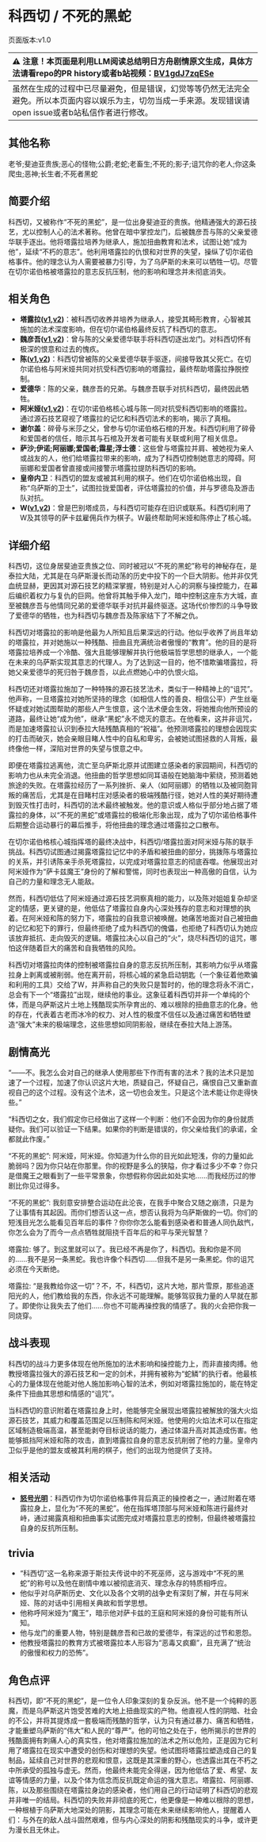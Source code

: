 # 科西切 / 不死的黑蛇
页面版本:v1.0
 

| :warning: 注意！本页面是利用LLM阅读总结明日方舟剧情原文生成，具体方法请看repo的PR history或者b站视频：[BV1gdJ7zqESe](https://www.bilibili.com/video/BV1gdJ7zqESe/)         |
|:----------------------------|
| 虽然在生成的过程中已尽量避免，但是错误，幻觉等等仍然无法完全避免。所以本页面内容以娱乐为主，切勿当成一手来源。发现错误请open issue或者b站私信作者进行修改。|



## 其他名称
老爷;斐迪亚贵族;恶心的怪物;公爵;老蛇;老畜生;不死的;影子;诅咒你的老人;你这条爬虫;恶神;长生者;不死者黑蛇
## 简要介绍
科西切，又被称作“不死的黑蛇”，是一位出身斐迪亚的贵族。他精通强大的源石技艺，尤以控制人心的法术著称。他曾在暗中掌控龙门，后被魏彦吾与陈的父亲爱德华联手逐出。他将塔露拉培养为继承人，施加扭曲教育和法术，试图让她“成为他”，延续“不朽的意志”。他利用塔露拉的仇恨和对世界的失望，操纵了切尔诺伯格事件。他的理念认为人需要被暴力引导，为了乌萨斯的未来可以牺牲一切。尽管在切尔诺伯格被塔露拉的意志反抗压制，他的影响和理念并未彻底消失。
## 相关角色
-   **塔露拉([v1](extended_char_386da9.md),[v2](../char_v3/extended_char_ta_lu_la.md))**：被科西切收养并培养为继承人，接受其畸形教育，心智被其施加的法术深度影响，但在切尔诺伯格最终反抗了科西切的意志。
-   **魏彦吾([v1](extended_char_wei_yan_wu.md),[v2](../char_v3/extended_char_wei_yan_wu.md))**：曾与陈的父亲爱德华联手将科西切逐出龙门。对科西切怀有极深的恨意和过去的愧疚。
-   **陈([v1](char_010_chen.md),[v2](../char_v3/char_010_chen.md))**：科西切曾被陈的父亲爱德华联手驱逐，间接导致其父死亡。在切尔诺伯格与阿米娅共同对抗受科西切影响的塔露拉，最终帮助塔露拉挣脱控制。
-   **爱德华**：陈的父亲，魏彦吾的兄弟。与魏彦吾联手对抗科西切，最终因此牺牲。
-   **阿米娅([v1](char_002_amiya.md),[v2](../char_v3/char_002_amiya.md))**：在切尔诺伯格核心城与陈一同对抗受科西切影响的塔露拉。通过源石技艺窥视了塔露拉的记忆和科西切法术的影响，揭示了真相。
-   **谢尔盖**：碎骨与米莎之父，曾参与切尔诺伯格石棺的开发。科西切利用了碎骨和爱国者的信任，暗示其与石棺及开发者可能有关联或利用了相关信息。
-   **萨沙;伊诺;阿丽娜;爱国者;霜星;浮士德**：这些曾与塔露拉并肩、被她视为亲人或战友的人，他们给塔露拉带来的影响，成为了科西切控制她意志的障碍。阿丽娜和爱国者曾直接或间接警示塔露拉提防科西切的影响。
-   **皇帝内卫**：科西切的盟友或被其利用的棋子。他们在切尔诺伯格出现，自称“乌萨斯的卫士”，试图拉拢爱国者，评估塔露拉的价值，并与罗德岛及游击队对抗。
-   **W([v1](char_113_cqbw.md),[v2](../char_v3/char_113_cqbw.md))**：曾是巴别塔成员，与科西切可能存在旧识或联系。科西切利用了W及其领导的萨卡兹雇佣兵作为棋子。W最终帮助阿米娅和陈停止了核心城。
## 详细介绍
科西切，这位身居斐迪亚贵族之位、同时被冠以“不死的黑蛇”称号的神秘存在，是泰拉大陆，尤其是在乌萨斯漫长而动荡的历史中投下的一个巨大阴影。他并非仅凭血统显赫，更因其对源石技艺的精深掌握，特别是对人心的洞察与操控能力，在幕后编织着权力与复仇的巨网。他曾将其触手伸入龙门，暗中控制这座东方大城，直至被魏彦吾与他情同兄弟的爱德华联手对抗并最终驱逐。这场代价惨烈的斗争导致了爱德华的牺牲，也为科西切与魏彦吾及陈家结下了不解之仇。

科西切对塔露拉的影响是他最为人所知且后果深远的行动。他似乎收养了尚且年幼的塔露拉，并对她施以一种残酷、扭曲且充满统治者傲慢的“教育”。他的目的是将塔露拉培养成一个冷酷、强大且能够理解并执行他极端哲学思想的继承人，一个能在未来的乌萨斯实现其意志的代理人。为了达到这一目的，他不惜欺骗塔露拉，将她父亲爱德华的死归咎于魏彦吾，以此点燃她心中的仇恨火焰。

科西切还对塔露拉施加了一种特殊的源石技艺法术，类似于一种精神上的“诅咒”。他声称，一旦塔露拉对她所坚持的理念（如相信人性的善良、相信公平）产生丝毫怀疑或对她试图帮助的那些人产生恨意，这个法术便会生效，将她推向他所预设的道路，最终让她“成为他”，继承“黑蛇”永不熄灭的意志。在他看来，这并非诅咒，而是加速塔露拉认识到泰拉大陆残酷真相的“祝福”。他预测塔露拉的理想会因现实的打击而破灭，她会亲眼目睹人性中的自私和卑劣，会被她试图拯救的人背叛，最终像他一样，深陷对世界的失望与恨意之中。

即便在塔露拉逃离他，流亡至乌萨斯北原并试图建立感染者的家园期间，科西切的影响力也从未完全消退。他扭曲的哲学思想如同耳语般在她脑海中萦绕，预测着她旅途的失败。在塔露拉经历了一系列挫折、亲人（如阿丽娜）的牺牲以及被同胞背叛的痛苦后，尤其是在目睹村庄对感染者的极端残酷行径，她对人性的美好期待遭到毁灭性打击时，科西切的法术最终被触发。他的意识或人格似乎部分地占据了塔露拉的身体，以“不死的黑蛇”或塔露拉的极端化形象出现，成为了切尔诺伯格事件后期整合运动暴行的幕后推手，将他扭曲的理念通过塔露拉之口散布。

在切尔诺伯格核心城指挥塔的最终决战中，科西切/塔露拉面对阿米娅与陈的联手挑战。科西切试图通过揭露塔露拉记忆中的矛盾和被扭曲的部分，挑拨陈与塔露拉的关系，并引诱陈亲手杀死塔露拉，以完成对塔露拉意志的彻底吞噬。他展现出对阿米娅作为“萨卡兹魔王”身份的了解和警惕，同时也表现出一种高傲的自信，认为自己的力量和理念无人能敌。

然而，科西切低估了阿米娅通过源石技艺洞察真相的能力，以及陈对姐姐复杂却坚定的情感，更关键的是，他低估了塔露拉自身内心深处残存的意志和对理想的执着。在阿米娅和陈的努力下，塔露拉的自我意识被唤醒。她痛苦地面对自己被扭曲的记忆和犯下的罪行，但最终拒绝了成为科西切的傀儡，也拒绝了科西切认为她应该放弃抵抗、走向毁灭的逻辑。塔露拉决心以自己的“火”，烧尽科西切的诅咒，哪怕这伴随着巨大的痛苦和自我牺牲的风险。

科西切对塔露拉肉体的控制被塔露拉自身的意志反抗所压制，其影响力似乎从塔露拉身上剥离或被削弱。他在离开前，将核心城的紧急启动钥匙（一个象征着他欺骗和利用的工具）交给了W，并声称自己的失败只是暂时的，他的理念将永不消亡，总会有下一个“塔露拉”出现，继续他的事业。这象征着科西切并非一个单纯的个体，而是乌萨斯这片土地上残酷现实所孕育出的、难以根除的扭曲意志的化身。他的存在，代表着古老而冰冷的权力、对人性的极度不信任以及通过痛苦和牺牲塑造“强大”未来的极端理念，这些思想如同阴影般，继续在泰拉大陆上游荡。
## 剧情高光
“——不。我怎么会对自己的继承人使用那些下作而有害的法术？我的法术只是加速了一个过程，加速了你认识这片大地，质疑自己，怀疑自己，痛恨自己又重新直视自己的这个过程。没有这个法术，这一切也会发生。只是这个法术能让你走得快些。”

“科西切之女，我们假定你已经做出了这样一个判断：他们不会因为你的身份就质疑你。我们可以验证一下结果。如果你的判断是错误的，你父亲给我们的承诺，全都就此作废。”

“不死的黑蛇”: 阿米娅，阿米娅。你知道为什么你的目光如此短浅，你的力量如此脆弱吗？因为你只站在你那里。你的视野是多么的狭隘，你才看过多少不幸？你只是借魔王之眼看到了一些平常景象，你想假称你因此如处实地......而我经历过的惨剧比你见过得多。

“不死的黑蛇”: 我刻意安排整合运动在此沦丧，在我手中聚合又随之崩溃，只是为了让事情有其起因。而你们想否认这一点，想否认我将为乌萨斯做的一切。你们的短浅目光怎么能看见百年后的事件？你你你怎么能看到感染者和普通人同仇敌忾，你怎么会为了而今一点点牺牲就阻挠千百年后的和平与荣光智慧？

塔露拉: 够了。到这里就可以了。我已经不再是你了，科西切。我和你是不同的......我不是另一条黑蛇。我也许像个科西切......但我不是另一条黑蛇。你的诅咒必须在今天断绝。

塔露拉: “是我教给你这一切”？不，不，科西切，这片大地，那片雪原，那些追逐阳光的人，他们教给我的东西，你永远不可能理解。能够驾驭我力量的人早就在那了。即使你让我失去了他们......你也不可能再操控我的情感了。我的火会把你我一同烧穿。
## 战斗表现
科西切的战斗力更多体现在他所施加的法术影响和操控能力上，而非直接肉搏。他教授塔露拉强大的源石技艺和一定的剑术，并拥有被称为“蛇鳞”的执行者。他最核心的力量体现在他能对他人施加影响心智的法术，例如对塔露拉施加的，能在特定条件下扭曲其思想和情感的“诅咒”。

当科西切的意识附着在塔露拉身上时，他能够完全展现出塔露拉被解放的强大火焰源石技艺，其威力和覆盖范围足以压制陈和阿米娅。他使用的火焰法术可以在指定区域制造极端高温，甚至能剥夺目标说话的能力，通过体温升高对其造成伤害。他能够抵挡阿米娅和陈的攻击，直到塔露拉自身的意志反抗削弱了他的力量。皇帝内卫似乎是他的盟友或被其利用的棋子，他们的出现为他提供了支持。
## 相关活动
-   **[怒号光明](../stories/main_8.md)**：科西切作为切尔诺伯格事件背后真正的操控者之一，通过附着在塔露拉身上，显化为“不死的黑蛇”。他在指挥塔顶部与阿米娅和陈进行最终对峙，通过揭露真相和扭曲事实试图完成对塔露拉意志的控制，但最终被塔露拉自身的反抗所压制。
## trivia
*   “科西切”这一名称来源于斯拉夫传说中的不死巫师，这与游戏中“不死的黑蛇”的称号以及他在剧情中难以被彻底消灭、理念永存的特质相呼应。
*   他似乎对乌萨斯历史、文化以及各个文明的战争史有深刻了解，并在与阿米娅、陈的对话中引用相关典故和哲学思想。
*   他称呼阿米娅为“魔王”，暗示他对萨卡兹的王庭和阿米娅的身份可能有所认知。
*   他与龙门的重要人物，特别是魏彦吾和已故的爱德华，有深远的过节和恩怨。
*   他教授塔露拉的教育方式被塔露拉本人形容为“恶毒又疯癫”，且充满了“统治的傲慢和权力的恐怖”。
## 角色点评
科西切，即“不死的黑蛇”，是一位令人印象深刻的复杂反派。他不是一个纯粹的恶魔，而是乌萨斯这片饱受苦难的大地上扭曲现实的产物。他直视人性的阴暗、社会的不公，并将其提炼成一套极端而残酷的哲学，认为只有通过暴力、痛苦和牺牲，才能重塑乌萨斯的“伟大”和人民的“尊严”。他的可怕之处在于，他所揭示的世界的残酷面拥有刺痛人心的真实性，他对塔露拉施加的法术之所以危险，正是因为它利用了塔露拉在现实中遭受的创伤和对理想的失望。他试图将塔露拉塑造成自己的复制品，延续自己对世界的悲观和恨意，这既是其深重的野心，也透露出其在不朽之中所承受的孤独与虚无。然而，他最终未能完全得逞，因为他低估了爱、希望、友谊等情感的力量，以及个体为信念而反抗既定命运的强大意志。塔露拉、阿丽娜、陈，以及那些围绕在塔露拉身边的感染者，他们用自己的行动证明了科西切的悲观并非唯一的结局。科西切的失败并非彻底的死亡，他更像是一种难以根除的思想，一种根植于乌萨斯大地深处的阴影，其理念可能在未来继续影响他人，提醒着人们：与外在的敌人战斗固然艰难，但与内心深处的阴影和残酷现实的斗争，或许更为漫长且无休止。